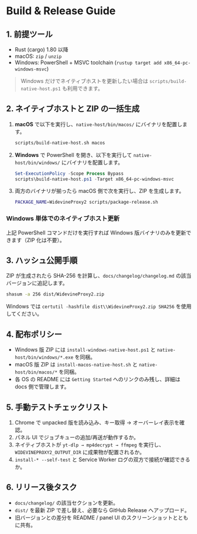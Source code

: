 # Build & Release Guide

## 1. 前提ツール
- Rust (cargo) 1.80 以降
- macOS: `zip` / `unzip`
- Windows: PowerShell + MSVC toolchain (`rustup target add x86_64-pc-windows-msvc`)

> Windows だけでネイティブホストを更新したい場合は `scripts/build-native-host.ps1` も利用できます。

## 2. ネイティブホストと ZIP の一括生成
1. **macOS** で以下を実行し、`native-host/bin/macos/` にバイナリを配置します。
   ```bash
   scripts/build-native-host.sh macos
   ```
2. **Windows** で PowerShell を開き、以下を実行して `native-host/bin/windows/` にバイナリを配置します。
   ```powershell
   Set-ExecutionPolicy -Scope Process Bypass
   scripts\build-native-host.ps1 -Target x86_64-pc-windows-msvc
   ```
3. 両方のバイナリが揃ったら macOS 側で次を実行し、ZIP を生成します。
   ```bash
   PACKAGE_NAME=WidevineProxy2 scripts/package-release.sh
   ```

### Windows 単体でのネイティブホスト更新
上記 PowerShell コマンドだけを実行すれば Windows 版バイナリのみを更新できます（ZIP 化は不要）。

## 3. ハッシュ公開手順
ZIP が生成されたら SHA-256 を計算し、`docs/changelog/changelog.md` の該当バージョンに追記します。
```bash
shasum -a 256 dist/WidevineProxy2.zip
```
Windows では `certutil -hashfile dist\\WidevineProxy2.zip SHA256` を使用してください。

## 4. 配布ポリシー
- Windows 版 ZIP には `install-windows-native-host.ps1` と `native-host/bin/windows/*.exe` を同梱。
- macOS 版 ZIP は `install-macos-native-host.sh` と `native-host/bin/macos/*` を同梱。
- 各 OS の README には `Getting Started` へのリンクのみ残し、詳細は docs 側で管理します。

## 5. 手動テストチェックリスト
1. Chrome で unpacked 版を読み込み、キー取得 → オーバーレイ表示を確認。
2. パネル UI でジョブキューの追加/再送が動作するか。
3. ネイティブホストが `yt-dlp → mp4decrypt → ffmpeg` を実行し、`WIDEVINEPROXY2_OUTPUT_DIR` に成果物が配置されるか。
4. `install-* --self-test` と Service Worker ログの双方で接続が確認できるか。

## 6. リリース後タスク
- `docs/changelog/` の該当セクションを更新。
- `dist/` を最新 ZIP で差し替え、必要なら GitHub Release へアップロード。
- 旧バージョンとの差分を README / panel UI のスクリーンショットとともに共有。
